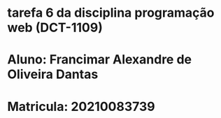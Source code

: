 # tarefa 6 da disciplina programação web (DCT-1109)

# Aluno: Francimar Alexandre de Oliveira Dantas

# Matricula: 20210083739
